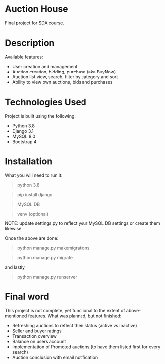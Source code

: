 # Auction House
Final project for SDA course.

# Description
Available features:
* User creation and management
* Auction creation, bidding, purchase (aka BuyNow)
* Auction list view, search, filter by category and sort
* Ability to view own auctions, bids and purchases


# Technologies Used
Project is built using the following:
* Python 3.8
* Django 3.1
* MySQL 8.0
* Bootstrap 4


# Installation
What you will need to run it:
> python 3.8

> pip install django

> MySQL DB

> venv (optional)

NOTE: update settings.py to reflect your MySQL DB settings or create them likewise

Once the above are done:
> python manage.py makemigrations

> python manage.py migrate

and lastly
> python manage.py runserver

# Final word
This project is not complete, yet functional to the extent of above-mentioned features. What was planned, but not finished:
* Refreshing auctions to reflect their status (active vs inactive)
* Seller and buyer ratings
* Transaction overview
* Balance on users account
* Implementation of Promoted auctions (to have them listed first for every search)
* Auction conclusion with email notification
